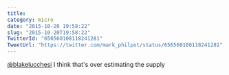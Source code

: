 ```yaml
---
title: 
category: micro
date: "2015-10-20 19:58:22"
slug: "2015-10-20T19:58:22"
TwitterId: "656560108118241281"
TweetUrl: "https://twitter.com/mark_philpot/status/656560108118241281"
---
```


[@blakelucchesi](https://twitter.com/blakelucchesi) I think that's over
estimating the supply
